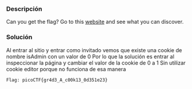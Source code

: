 ### Descripción 
Can you get the flag? Go to this [website](http://saturn.picoctf.net:58440/) and see what you can discover.
### Solución
Al entrar al sitio y entrar como invitado vemos que existe una cookie de nombre isAdmin con un valor de 0
Por lo que la solución es entrar al inspeccionar la página y cambiar el valor de la cookie de 0 a 1
Sin utilizar cookie editor porque no funciona de esa manera
```
Flag: picoCTF{gr4d3_A_c00k13_0d351e23}
```